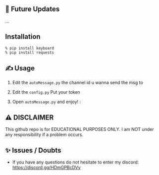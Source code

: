 ## 🎉 Future Updates

...

## Installation

```
% pip install keyboard
% pip install requests
```
    
## ✍️ Usage
1. Edit the `autoMessage.py` the channel id u wanna send the msg to
   
2. Edit the `config.py` Put your token

3. Open `autoMessage.py` and enjoy! :

## ⚠️ DISCLAIMER
This github repo is for EDUCATIONAL PURPOSES ONLY. I am NOT under any responsibility if a problem occurs.

## ✨ Issues / Doubts

- If you have any questions do not hesitate to enter my discord: https://discord.gg/HDmGPBcDVv

